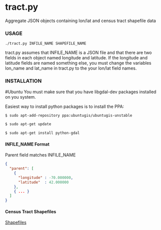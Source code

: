 # tract.py

Aggregate JSON objects containing lon/lat and census tract shapefile data

### USAGE
```
./tract.py INFILE_NAME SHAPEFILE_NAME
```
tract.py assumes that INFILE_NAME is a JSON file and that there are two fields in each object named longitude and latitude. If the longitude and latitude fields are named something else, you must change the variables lon_name and lat_name in tract.py to the your lon/lat field names. 

### INSTALLATION

#Ubuntu
You must make sure that you have libgdal-dev packages installed on you system.

Easiest way to install python packages is to install the PPA:
```bash
$ sudo apt-add-repository ppa:ubuntugis/ubuntugis-unstable

$ sudo apt-get update

$ sudo apt-get install python-gdal
```


#### INFILE_NAME Format
Parent field matches INFILE_NAME
```json
{
  "parent": [
    {
      "longitude" : -70.000000,
      "latitude"  : 42.000000
    },
    { ... }
  ]
}
```

#### Census Tract Shapefiles
[Shapefiles](https://www.census.gov/cgi-bin/geo/shapefiles2010/main)


